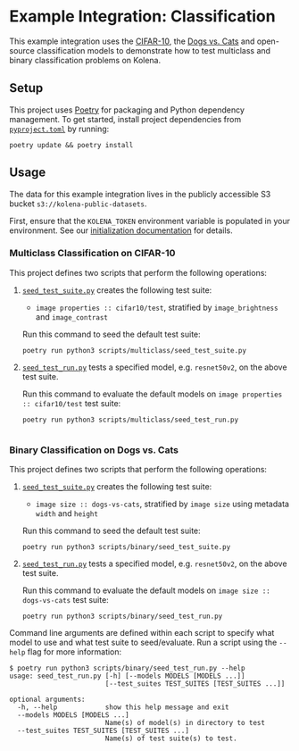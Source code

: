 # Example Integration: Classification

This example integration uses the [CIFAR-10](https://www.cs.toronto.edu/~kriz/cifar.html), the
[Dogs vs. Cats](https://www.kaggle.com/c/dogs-vs-cats) and open-source
classification models to demonstrate how to test multiclass and binary classification problems on Kolena.

## Setup

This project uses [Poetry](https://python-poetry.org/) for packaging and Python dependency management. To get started,
install project dependencies from [`pyproject.toml`](./pyproject.toml) by running:

```shell
poetry update && poetry install
```

## Usage

The data for this example integration lives in the publicly accessible S3 bucket `s3://kolena-public-datasets`.

First, ensure that the `KOLENA_TOKEN` environment variable is populated in your environment. See our
[initialization documentation](https://docs.kolena.io/installing-kolena/#initialization) for details.

### Multiclass Classification on CIFAR-10

This project defines two scripts that perform the following operations:

1. [`seed_test_suite.py`](scripts/multiclass/seed_test_suite.py) creates the following test suite:

    - `image properties :: cifar10/test`, stratified by `image_brightness` and `image_contrast`

    Run this command to seed the default test suite:
    ```shell
    poetry run python3 scripts/multiclass/seed_test_suite.py
    ```


2. [`seed_test_run.py`](scripts/multiclass/seed_test_run.py) tests a specified model, e.g. `resnet50v2`, on the above test suite.

    Run this command to evaluate the default models on `image properties :: cifar10/test` test suite:
    ```shell
    poetry run python3 scripts/multiclass/seed_test_run.py


### Binary Classification on Dogs vs. Cats

This project defines two scripts that perform the following operations:

1. [`seed_test_suite.py`](scripts/binary/seed_test_suite.py) creates the following test suite:

    - `image size :: dogs-vs-cats`, stratified by `image size` using metadata `width` and `height`

    Run this command to seed the default test suite:
    ```shell
    poetry run python3 scripts/binary/seed_test_suite.py
    ```

2. [`seed_test_run.py`](scripts/binary/seed_test_run.py) tests a specified model, e.g. `resnet50v2`, on the above test suite.

    Run this command to evaluate the default models on `image size :: dogs-vs-cats` test suite:
    ```shell
    poetry run python3 scripts/binary/seed_test_run.py
    ```

Command line arguments are defined within each script to specify what model to use and what test suite to seed/evaluate.
Run a script using the `--help` flag for more information:

```shell
$ poetry run python3 scripts/binary/seed_test_run.py --help
usage: seed_test_run.py [-h] [--models MODELS [MODELS ...]]
                        [--test_suites TEST_SUITES [TEST_SUITES ...]]

optional arguments:
  -h, --help            show this help message and exit
  --models MODELS [MODELS ...]
                        Name(s) of model(s) in directory to test
  --test_suites TEST_SUITES [TEST_SUITES ...]
                        Name(s) of test suite(s) to test.
```
